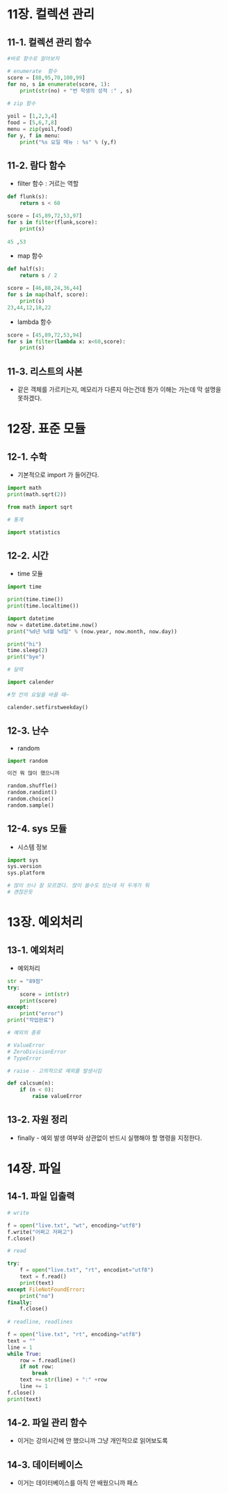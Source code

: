# 11장.  컬렉션 관리



## 11-1. 컬렉션 관리 함수



```python
#바로 함수로 알아보자

# enumerate  함수
score = [88,95,70,100,99]
for no, s in enumerate(score, 1):
    print(str(no) + "번 학생의 성적 :" , s)
    
# zip 함수

yoil = [1,2,3,4]
food = [5,6,7,8]
menu = zip(yoil,food)
for y, f in menu:
    print("%s 요일 메뉴 : %s" % (y,f)
```



## 11-2. 람다 함수



* filter 함수 : 거르는 역할

```python
def flunk(s):
    return s < 60

score = [45,89,72,53,97]
for s in filter(flunk,score):
    print(s)
    
45 ,53
```



* map 함수

```python
def half(s):
    return s / 2

score = [46,88,24,36,44]
for s in map(half, score):
    print(s)
23,44,12,18,22
```



* lambda 함수

```python
score = [45,89,72,53,94]
for s in filter(lambda x: x<60,score):
	print(s)
```



## 11-3. 리스트의 사본



* 같은 객체를 가르키는지, 메모리가 다른지 아는건데 뭔가 이해는 가는데 막 설명을 못하겠다.



# 12장. 표준 모듈



## 12-1. 수학



* 기본적으로 import 가 들어간다.

```python
import math
print(math.sqrt(2))

from math import sqrt

# 통계

import statistics
```



## 12-2. 시간



* time 모듈

```python
import time

print(time.time())
print(time.localtime())

import datetime
now = datetime.datetime.now()
print("%d년 %d월 %d일" % (now.year, now.month, now.day))

print("hi")
time.sleep(2)
print("bye")

# 달력

import calender

#첫 칸의 요일을 바꿀 때~

calender.setfirstweekday()
```



## 12-3. 난수



* random

```python
import random

이건 뭐 많이 했으니까

random.shuffle()
random.randint()
random.choice()
random.sample()
```



## 12-4. sys 모듈



* 시스템 정보

```python
import sys
sys.version
sys.platform

# 많이 쓰나 잘 모르겠다. 많이 쓸수도 있는데 저 두개가 뭐
# 괜찮은듯
```



# 13장. 예외처리



## 13-1. 예외처리



* 예외처리

```python
str = "89점"
try:
    score = int(str)
    print(score)
except:
    print("error")
print("작업완료")

# 예외의 종류

# ValueError
# ZeroDivisionError
# TypeError

# raise - 고의적으로 예외를 발생시킴

def calcsum(n):
    if (n < 0):
        raise valueError
```



## 13-2. 자원 정리



* finally - 예외 발생 여부와 상관없이 반드시 실행해야 할 명령을 지정한다.



# 14장. 파일



## 14-1. 파일 입출력

```python
# write

f = open("live.txt", "wt", encoding="utf8")
f.write("어쩌고 저쩌고")
f.close()

# read

try:
    f = open("live.txt", "rt", encodint="utf8")
    text = f.read()
    print(text)
except FileNotFoundError:
    print("no")
finally:
    f.close()
    
# readline, readlines

f = open("live.txt", "rt", encoding="utf8")
text = ""
line = 1
while True:
    row = f.readline()
    if not row:
        break
    text += str(line) + ":" +row
    line += 1
f.close()
print(text)
```



## 14-2. 파일 관리  함수

* 이거는 강의시간에 안 했으니까 그냥 개인적으로 읽어보도록



## 14-3. 데이터베이스

* 이거는 데이터베이스를 아직 안 배웠으니까 패스


